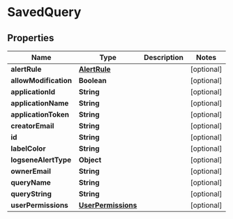 
# SavedQuery

## Properties
Name | Type | Description | Notes
------------ | ------------- | ------------- | -------------
**alertRule** | [**AlertRule**](AlertRule.md) |  |  [optional]
**allowModification** | **Boolean** |  |  [optional]
**applicationId** | **String** |  |  [optional]
**applicationName** | **String** |  |  [optional]
**applicationToken** | **String** |  |  [optional]
**creatorEmail** | **String** |  |  [optional]
**id** | **String** |  |  [optional]
**labelColor** | **String** |  |  [optional]
**logseneAlertType** | **Object** |  |  [optional]
**ownerEmail** | **String** |  |  [optional]
**queryName** | **String** |  |  [optional]
**queryString** | **String** |  |  [optional]
**userPermissions** | [**UserPermissions**](UserPermissions.md) |  |  [optional]



